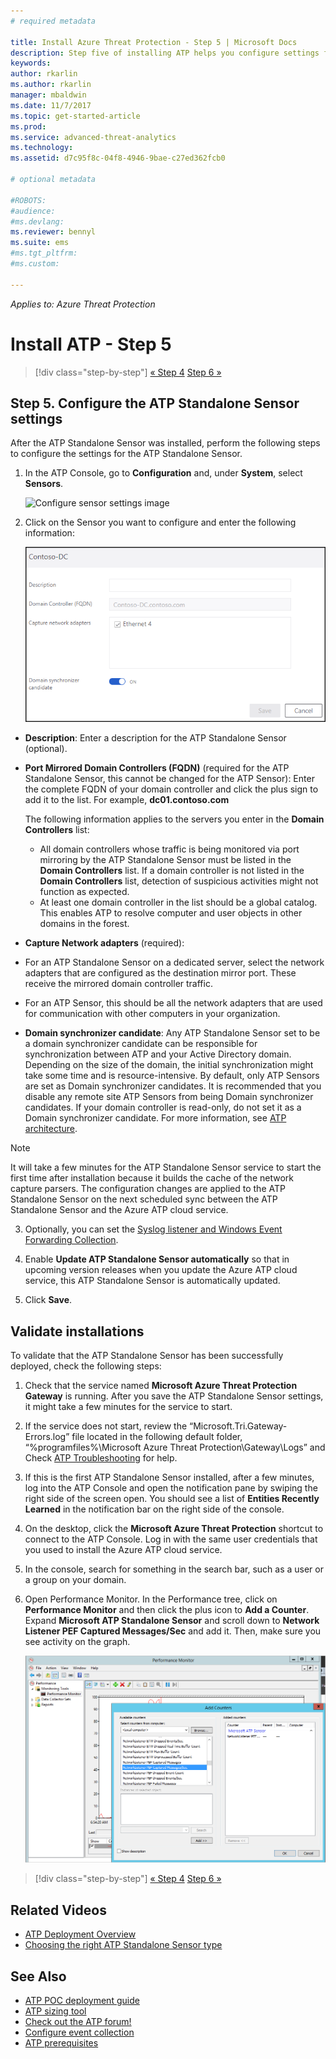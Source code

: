 ```yaml
---
# required metadata

title: Install Azure Threat Protection - Step 5 | Microsoft Docs
description: Step five of installing ATP helps you configure settings for your ATP Standalone Sensor.
keywords:
author: rkarlin
ms.author: rkarlin
manager: mbaldwin
ms.date: 11/7/2017
ms.topic: get-started-article
ms.prod:
ms.service: advanced-threat-analytics
ms.technology:
ms.assetid: d7c95f8c-04f8-4946-9bae-c27ed362fcb0

# optional metadata

#ROBOTS:
#audience:
#ms.devlang:
ms.reviewer: bennyl
ms.suite: ems
#ms.tgt_pltfrm:
#ms.custom:

---
```


*Applies to: Azure Threat Protection*



# Install ATP - Step 5

>[!div class="step-by-step"]
[« Step 4](install-atp-step4.md)
[Step 6 »](install-atp-step6.md)


## Step 5. Configure the ATP Standalone Sensor settings
After the ATP Standalone Sensor was installed, perform the following steps to configure the settings for the ATP Standalone Sensor.

1.  In the ATP Console, go to **Configuration** and, under **System**, select **Sensors**.
   
     ![Configure sensor settings image](media/atp-sensors.png)


2.  Click on the Sensor you want to configure and enter the following information:

    ![Configure Sensor settings image](media/atp-sensor-config-2.png)

  - **Description**: Enter a description for the ATP Standalone Sensor (optional).
  - **Port Mirrored Domain Controllers (FQDN)** (required for the ATP Standalone Sensor, this cannot be changed for the ATP Sensor): Enter the complete FQDN of your domain controller and click the plus sign to add it to the list. For example,  **dc01.contoso.com**

      The following information applies to the servers you enter in the **Domain Controllers** list:
      - All domain controllers whose traffic is being monitored via port mirroring by the ATP Standalone Sensor must be listed in the **Domain Controllers** list. If a domain controller is not listed in the **Domain Controllers** list, detection of suspicious activities might not function as expected.
      - At least one domain controller in the list should be a global catalog. This enables ATP to resolve computer and user objects in other domains in the forest.

  - **Capture Network adapters** (required):
  - For an ATP Standalone Sensor on a dedicated server, select the network adapters that are configured as the destination mirror port. These receive the mirrored domain controller traffic.
  - For an ATP Sensor, this should be all the network adapters that are used for communication with other computers in your organization.


  - **Domain synchronizer candidate**: Any ATP Standalone Sensor set to be a domain synchronizer candidate can be responsible for synchronization between ATP and your Active Directory domain. Depending on the size of the domain, the initial synchronization might take some time and is resource-intensive. By default, only ATP Sensors are set as Domain synchronizer candidates.
   It is recommended that you disable any remote site ATP Sensors from being Domain synchronizer candidates.
   If your domain controller is read-only, do not set it as a Domain synchronizer candidate. For more information, see [ATP architecture](atp-architecture.md#ata-lightweight-sensors-features).

  > [!NOTE] 
  > It will take a few minutes for the ATP Standalone Sensor service to start the first time after installation because it builds the cache of the network capture parsers.
  > The configuration changes are applied to the ATP Standalone Sensor on the next scheduled sync between the ATP Standalone Sensor and the Azure ATP cloud service.

3. Optionally, you can set the [Syslog listener and Windows Event Forwarding Collection](configure-event-collection.md). 
4. Enable **Update ATP Standalone Sensor automatically** so that in upcoming version releases when you update the Azure ATP cloud service, this ATP Standalone Sensor is automatically updated.

5. Click **Save**.


## Validate installations
To validate that the ATP Standalone Sensor has been successfully deployed, check the following steps:

1.  Check that the service named **Microsoft Azure Threat Protection Gateway** is running. After you save the ATP Standalone Sensor settings, it might take a few minutes for the service to start.

2.  If the service does not start, review the “Microsoft.Tri.Gateway-Errors.log” file located in the following default folder, “%programfiles%\Microsoft Azure Threat Protection\Gateway\Logs” and Check [ATP Troubleshooting](troubleshooting-ata-known-errors.md) for help.

3.  If this is the first ATP Standalone Sensor installed, after a few minutes, log into the ATP Console and open the notification pane by swiping the right side of the screen open. You should see a list of **Entities Recently Learned** in the notification bar on the right side of the console.

4.  On the desktop, click the **Microsoft Azure Threat Protection** shortcut to connect to the ATP Console. Log in with the same user credentials that you used to install the Azure ATP cloud service.
5.  In the console, search for something in the search bar, such as a user or a group on your domain.
6.  Open Performance Monitor. In the Performance tree, click on **Performance Monitor** and then click the plus icon to **Add a Counter**. Expand **Microsoft ATP Standalone Sensor** and scroll down to **Network Listener PEF Captured Messages/Sec** and add it. Then, make sure you see activity on the graph.

    ![Add performance counters image](media/atp-performance-monitoring-add-counters.png)


>[!div class="step-by-step"]
[« Step 4](install-ata-step4.md)
[Step 6 »](install-ata-step6.md)



## Related Videos
- [ATP Deployment Overview](https://channel9.msdn.com/Shows/Microsoft-Security/Overview-of-ATP-Deployment-in-10-Minutes)
- [Choosing the right ATP Standalone Sensor type](https://channel9.msdn.com/Shows/Microsoft-Security/ATP-Deployment-Choose-the-Right-Gateway-Type)


## See Also
- [ATP POC deployment guide](http://aka.ms/atapoc)
- [ATP sizing tool](http://aka.ms/atasizingtool)
- [Check out the ATP forum!](https://social.technet.microsoft.com/Forums/security/home?forum=mata)
- [Configure event collection](configure-event-collection.md)
- [ATP prerequisites](ata-prerequisites.md)

